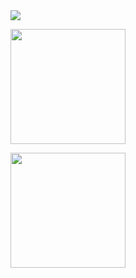 <img src="https://github.com/hankyungeun/hankyungeun/assets/57738749/2df7da2b-5607-4762-9cf6-aec085bbce3f">

<img align="center" style="height:184px" src="https://github-readme-stats.vercel.app/api?username=hankyungeun&show_icons=true&count_private=true&include_all_commits=true&hide=issues&hide_border=true&title_color=7b7b7b&text_color=7b7b7b&bg_color=feeef5&icon_color=f397b2" /></a>

<img align="center" style="height:184px" src="https://github-readme-stats.vercel.app/api/top-langs/?username=hankyungeun&layout=compact&hide_border=true&bg_color=feeef5&title_color=7b7b7b&text_color=7b7b7b"/></a>  
